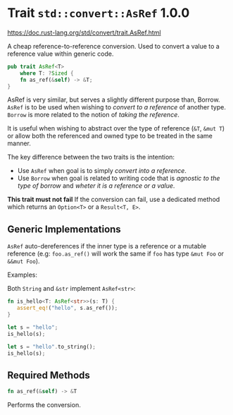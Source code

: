 # Trait `std::convert::AsRef` 1.0.0
https://doc.rust-lang.org/std/convert/trait.AsRef.html

A cheap reference-to-reference conversion.
Used to convert a value to a reference value within generic code.

```rust
pub trait AsRef<T>
    where T: ?Sized {
    fn as_ref(&self) -> &T;
}
```

AsRef is very similar, but serves a slightly different purpose than, Borrow.
`AsRef` is to be used when wishing to *convert to a reference* of another type.
`Borrow` is more related to the notion of *taking the reference*.

It is useful when wishing to abstract over the type of reference (`&T`, `&mut T`) 
or allow both the referenced and owned type to be treated in the same manner.

The key difference between the two traits is the intention:
- Use `AsRef` when goal is to simply *convert into a reference*.
- Use `Borrow` when goal is related to writing code that is
  *agnostic to the type of borrow* and *wheter it is a reference or a value*.


**This trait must not fail**
If the conversion can fail, use a dedicated method
which returns an `Option<T>` or a `Result<T, E>`.



## Generic Implementations

`AsRef` auto-dereferences if the inner type is a reference or a mutable reference 
(e.g: `foo.as_ref()` will work the same if `foo` has type `&mut Foo` or `&&mut Foo`).

Examples:

Both `String` and `&str` implement `AsRef<str>`:

```rust
fn is_hello<T: AsRef<str>>(s: T) {
   assert_eq!("hello", s.as_ref());
}

let s = "hello";
is_hello(s);

let s = "hello".to_string();
is_hello(s);
```


## Required Methods

```rust
fn as_ref(&self) -> &T
```
Performs the conversion.